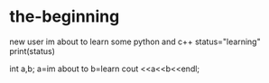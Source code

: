 # the-beginning
new user
im about to learn some python and c++
status="learning"
print(status)

int a,b;
a=im about to
b=learn
cout <<a<<b<<endl;
